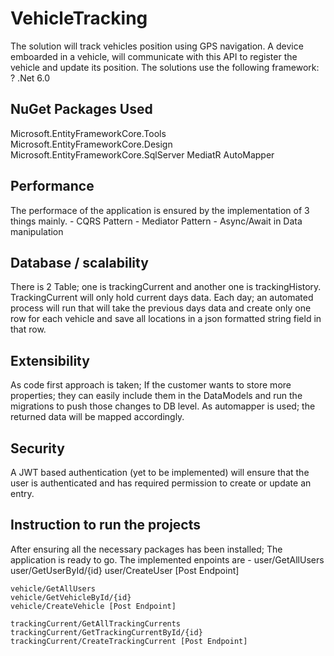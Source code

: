 # VehicleTracking

The solution will track vehicles position using GPS navigation. A device emboarded in a vehicle, will communicate with this API to register the vehicle 
and update its position.
The solutions use the following framework:
? .Net 6.0

## NuGet Packages Used

Microsoft.EntityFrameworkCore.Tools
Microsoft.EntityFrameworkCore.Design
Microsoft.EntityFrameworkCore.SqlServer
MediatR
AutoMapper

## Performance

The performace of the application is ensured by the implementation of 3 things mainly.
	- CQRS Pattern
	- Mediator Pattern
	- Async/Await in Data manipulation

## Database / scalability

There is 2 Table; one is trackingCurrent and another one is trackingHistory. TrackingCurrent will only hold current days data.
Each day; an automated process will run that will take the previous days data and create only one row for each vehicle 
and save all locations in a json formatted string field in that row. 

## Extensibility

As code first approach is taken; If the customer wants to store more properties; they can easily include them in the DataModels 
and run the migrations to push those changes to DB level. As automapper is used; the returned data will be mapped accordingly.

## Security 
A JWT based authentication (yet to be implemented) will ensure that the user is authenticated and has required permission to create
or update an entry.

## Instruction to run the projects

After ensuring all the necessary packages has been installed; The application is ready to go.
The implemented enpoints are - 
	user/GetAllUsers
	user/GetUserById/{id}
	user/CreateUser [Post Endpoint]

	vehicle/GetAllUsers
	vehicle/GetVehicleById/{id}
	vehicle/CreateVehicle [Post Endpoint]

	trackingCurrent/GetAllTrackingCurrents
	trackingCurrent/GetTrackingCurrentById/{id}
	trackingCurrent/CreateTrackingCurrent [Post Endpoint]
